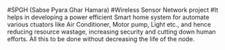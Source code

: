#SPGH (Sabse Pyara Ghar Hamara)
#Wireless Sensor Network project
#It helps in developing a power efficient Smart home system for automate various ctuators like Air Conditioner, Motor pump, Light etc.,  and hence reducing resource wastage, increasing security and cutting down human efforts. All this to be done without decreasing the life of the node.
